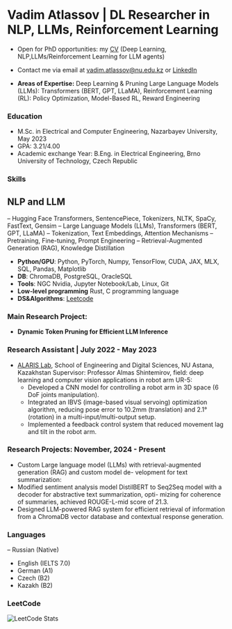 # Vadim Atlassov | DL Researcher in NLP, LLMs, Reinforcement Learning

 - Open for PhD opportunities: my [CV](https://github.com/Vadim-ATL/Vadim-ATL/blob/main/CV.pdf) (Deep Learning, NLP,LLMs/Reinforcement Learning for LLM agents)
 - Contact me via email at [vadim.atlassov@nu.edu.kz](mailto:vadim.atlassov@nu.edu.kz) or [LinkedIn](www.linkedin.com/in/vadim-atlassov)

- **Areas of Expertise:**
Deep Learning & Pruning Large Language Models (LLMs): Transformers (BERT, GPT, LLaMA), Reinforcement Learning (RL): Policy Optimization, Model-Based RL, Reward Engineering

### Education
-  M.Sc. in Electrical and Computer Engineering, Nazarbayev University, May 2023
-  GPA: 3.21/4.00
-  Academic exchange Year: B.Eng. in Electrical Engineering, Brno University of Technology, Czech Republic

### Skills

## NLP and LLM
– Hugging Face Transformers, SentencePiece, Tokenizers, NLTK, SpaCy, FastText, Gensim
– Large Language Models (LLMs), Transformers (BERT, GPT, LLaMA)
– Tokenization, Text Embeddings, Attention Mechanisms
– Pretraining, Fine-tuning, Prompt Engineering
– Retrieval-Augmented Generation (RAG), Knowledge Distillation

- **Python/GPU**: Python, PyTorch, Numpy, TensorFlow, CUDA, JAX, MLX, SQL, Pandas, Matplotlib
- **DB**: ChromaDB, PostgreSQL, OracleSQL
- **Tools**: NGC Nvidia, Jupyter Notebook/Lab, Linux, Git
- **Low-level programming** Rust, C programming language
- **DS&Algorithms**: [Leetcode](https://leetcode.com/u/user8713iN/)

### Main Research Project:
 - **Dynamic Token Pruning for Efficient LLM Inference**

### Research Assistant | July 2022 - May 2023
- [ALARIS Lab](https://www.alaris.kz/), School of Engineering and Digital Sciences, NU Astana, Kazakhstan
    Supervisor: Professor Almas Shintemirov, field: deep learning and computer vision applications in robot arm UR-5:
  - Developed a CNN model for controlling a robot arm in 3D space (6 DoF joints manipulation).
  - Integrated an IBVS (image-based visual servoing) optimization algorithm, reducing pose error to 10.2mm
    (translation) and 2.1° (rotation) in a multi-input/multi-output setup.
  - Implemented a feedback control system that reduced movement lag and tilt in the robot arm.

### Research Projects: November, 2024 - Present
- Custom Large language model (LLMs) with retrieval-augmented generation (RAG) and custom model de-
velopment for text summarization:
- Modified sentiment analysis model DistilBERT to Seq2Seq model with a decoder for abstractive text summarization, opti-
mizing for coherence of summaries, achieved ROUGE-L-mid score of 21.3.
- Designed LLM-powered RAG system for efficient retrieval of information from a ChromaDB
vector database and contextual response generation.

### Languages
– Russian (Native)
- English (IELTS 7.0)
- German (A1)
- Czech (B2)
- Kazakh (B2)

### LeetCode
![LeetCode Stats](https://leetcode-stats.vercel.app/api?username=Vadim-ATL&theme=Dark)
